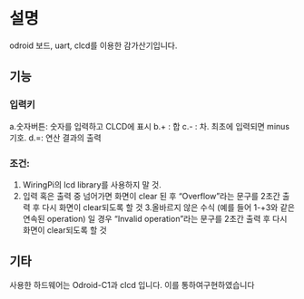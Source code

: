 # 설명
odroid 보드, uart, clcd를 이용한 감가산기입니다.


## 기능


### 입력키
a.숫자버튼: 숫자를 입력하고 CLCD에 표시
b.+ : 합
c.- : 차. 최초에 입력되면 minus 기호.
d.=: 연산 결과의 출력


### 조건:
1. WiringPi의 lcd library를 사용하지 말 것.
2. 입력 혹은 출력 중  넘어가면 화면이 clear 된 후 “Overflow”라는 문구를 2초간 출력 후 다시 화면이 clear되도록 할 것
3.올바르지 않은 수식 (예를 들어 1-+3와 같은 연속된 operation) 일 경우 “Invalid operation”라는 문구를 2초간 출력 후 다시 화면이 clear되도록 할 것





## 기타

사용한 하드웨어는 Odroid-C1과  clcd 입니다. 이를 통하여구현하였습니다


